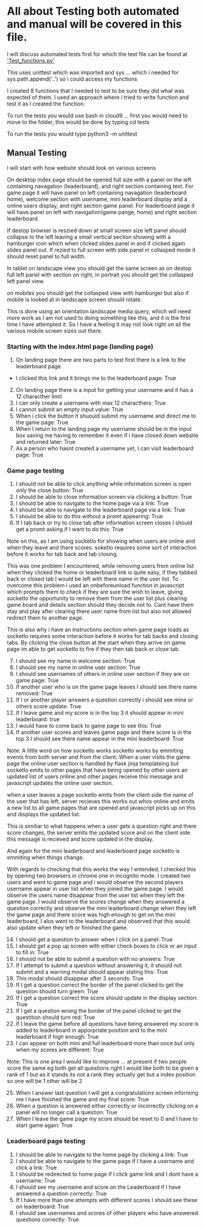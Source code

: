 # All about Testing both automated and manual will be covered in this file.

I will discuss automated tests first for which the test file can be found at ['Test_functions.py'](./tests/test_functions.py)

This uses unittest which was imported and sys ... which i needed for sys.path.append('..') so i could access my functions

I created 8 functions that I needed to test to be sure they did what was expected of them. I used an approach where i tried
to write function and test it as I created the function.

To run the tests you would use bash in cloud9 ... first you would need to move to the folder, this would be done by typing cd tests

To run the tests you would type python3 -m unittest

## Manual Testing

I will start with how website should look on various screens


On desktop index page should be opened full size with a panel on the left containing navagation (leaderboard), and right section containing
text. For game page it will have panel on left containing navagation (leaderboard home), welcome section with username, mini leaderboard
display and a online users display, and right section game panel. For leaderboard page it will have panel on left with navigation(game pange, home)
and right section leaderboard.

If destop browser is reszied down at small screen size left panel should collapse to the left leaving a small vertical section showing
with a hamburger icon which when clicked slides panel in and if clicked again slides panel out. If rezied to full screen with side panel in
collasped mode it should reset panel to full width.

In tablet on landscape view you should get the same screen as on destop full left panel with section on right, in portrait you should
get the collasped left panel view.

on mobiles you should get the collasped view with hamburger but also if mobile is looked at in landscape screen should rotate. 

This is done using an orientation landscape media query, which will need more work as I am not used to doing something like this, and
it is the first time I have attempted it. So I have a feeling it may not look right on all the various mobile screen sizes out there.



### Starting with the index.html page (landing page)

1. On landing page there are two parts to test first there is a link to the leaderboard page.
  * I clicked this link and it brings me to the leaderboard page: True
2. On landing page there is a input for getting your username and it has a 12 characther limit
3. I can only create a username with max 12 characthers: True
4. I cannot submit an empty input value: True
5. When i click the button it shuould submit my username and direct me to the game page: True
6. When I return to the landing page my username should be in the input box saving me having to remember it even if i have closed down
website and returned later: True
7. As a person who hasnt created a username yet, I can visit leaderboard page: True


### Game page testing
1. I should not be able to click anything while information screen is open only the close button: True
2. I should be able to close information screen via clicking a button: True
3. I should be able to navigate to the home page via a link: True
4. I should be able to navigate to the leaderboard page via a link: True
5. I should be able to do this without a promt appearing: True
6. If I tab back or try to close tab after information screen closes I should get a promt asking if I want to do this: True

Note on this, as I am using socketIo for showing when users are online and when they leave and there scores. soketIo requires some
sort of interaction before it works for tab back and tab closing.

This was one problem I encountered, while removing users from online list when they clicked the home or leaderboard link is quite easy,
if they tabbed back or closed tab I would be left with there name in the user list. To overcome this problem i used an onbeforeunload
function in javascript which prompts them to check if they are sure the wish to leave, giving socketIo the opportunity to remove them
from the user list plus clearing game board and details section should they decide not to. Cant have them stay and play after clearing
there user name from list but also not allowed redirect them to another page.

This is also why i have an instructions section when game page loads as socketIo requires some interaction before it works for tab backs
and closing tabs. By clicking the close button at the start when they arrive on game page im able to get socketIo to fire if they then
tab back or close tab.

7. I should see my name in welcome section: True
8. I should see my name in online user section: True
9. I should see usernames of others in online user section if they are on game page: True
10. If another user who is on the game page leaves I should see there name removed: True
11. If I or another player answers a question correctly i should see mine or others score update: True
12. If I leave game and my score is in the top 3 it should appear in mini leaderboard: true
13. I would have to come back to game page to see this: True
14. If another user scores and leaves game page and there score is in the top 3 I should see there name appear in the mini leaderboard: True

Note: A little word on how socketIo works
socketIo works by emmiting events from both server and from the client. When a user visits the game page the online user
section is handled by flask jinja templateing but socketIo emits to other pages that have being opened by other users an updated list
of users online and other pages receive this message and javascript updates the online user section.

when a user leaves a page socketIo emits from the client side the name of the user that has left, server recieves this works out whos
online and emits a new list to all game pages that are opened and javascript picks up on this and displays the updated list.

This is similiar to what happens when a user gets a question right and there score changes, the server emits the updated score and
on the client side this message is recieved and score updated in the display.

And again for the mini leaderboard and leaderboard page socketIo is emmiting when things change.

With regards to checking that this works the way I entended, I checked this by opening two browsers in chrome one in incognito mode.
I created two users and went to game page and i would observe the second players username appear in user list when they
joined the game page. I would observe the users name disappear from the user list when they left the game page. I would observe the 
scores change when they answered a question correctly and observe the mini leaderboard change when they left the game page and there
score was high enough to get on the mini leaderboard, I alos went to the leaderboard and observed that this would also update when they
left or finished the game.

14. I should get a question to answer when I click on a panel: True
15. I should get a pop up screen with either check boxes to click or an input to fill in: True
16. I should not be able to submit a question with no answers: True
17. If I attempt to submit a question without answering it, it should not submit and a warning modal should appear stating this: True
18. This modal should disappear after 3 seconds: True
19. If I get a question correct the border of the panel clicked to get the question should turn green: True
20. If I get a question correct the score should update in the display section: True
21. If I get a question wrong the border of the panel clicked to get the questition should turn red: True
22. If I leave the game before all questions have being answered my score is added to leaderboard in apporpriate position and to the mini
leaderboard if high enough: True
24. I can appear on both mini and full leaderboard more than once but only when my scores are different: True


Note: This is one area I would like to improve ... at present if two people score the same eg both get all questions right I would
like both to be given a rank of 1 but as it stands its not a rank they actually get but a index position so one will be 1 other will be 2


25. When I answer last question I will get a congratulations screen informing me I have finished the game and my final score: True
26. When a question is answered either correctly or incorrectly clicking on a panel will no longer call a question: True
27. When I leave the game page my score should be reset to 0 and I have to start game again: True


### Leaderboard page testing

1. I should be able to navigate to the home page by clicking a link: True
2. I should be able to navigate to the game page if I have a username and click a link: True
3. I should be redirected to home page if I click game link and I dont have a username: True
4. I should see my username and score on the Leaderboard if I have answered a question correctly: True
5. If I have more than one attempts with different scores I should see these on leaderboard: True
6. I should see usernames and scores of other players who have answered questions correctly: True







